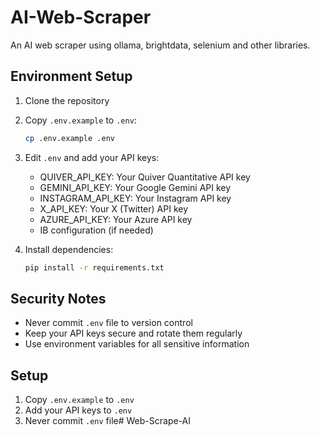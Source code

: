 # AI-Web-Scraper
An AI web scraper using ollama, brightdata, selenium and other libraries.

## Environment Setup

1. Clone the repository
2. Copy `.env.example` to `.env`:
   ```bash
   cp .env.example .env
   ```
3. Edit `.env` and add your API keys:
   - QUIVER_API_KEY: Your Quiver Quantitative API key
   - GEMINI_API_KEY: Your Google Gemini API key
   - INSTAGRAM_API_KEY: Your Instagram API key
   - X_API_KEY: Your X (Twitter) API key
   - AZURE_API_KEY: Your Azure API key
   - IB configuration (if needed)

4. Install dependencies:
   ```bash
   pip install -r requirements.txt
   ```

## Security Notes

- Never commit `.env` file to version control
- Keep your API keys secure and rotate them regularly
- Use environment variables for all sensitive information

## Setup
1. Copy `.env.example` to `.env`
2. Add your API keys to `.env`
3. Never commit `.env` file# Web-Scrape-AI
